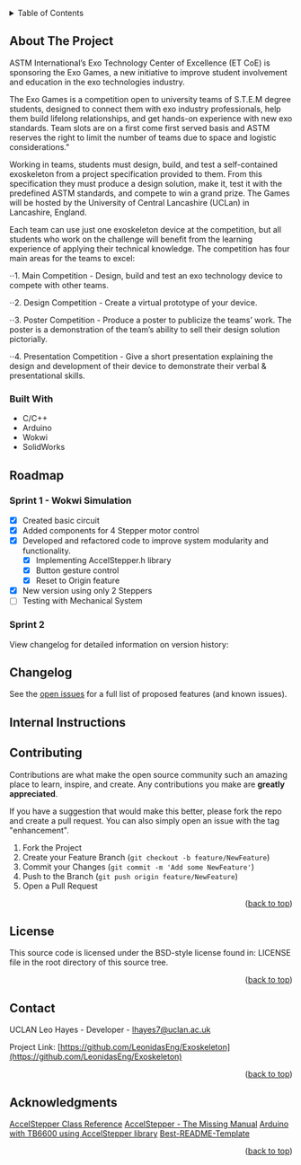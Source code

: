 <a name="readme-top"></a>

<!-- PROJECT SHIELDS -->
<!--
*** Project Shields will go here once the project is publically available.
-->

<!-- PROJECT LOGO -->

<!-- TABLE OF CONTENTS -->
<details>
  <summary>Table of Contents</summary>
  <ol>
    <li>
      <a href="#about-the-project">About The Project</a>
      <ul>
        <li><a href="#built-with">Built With</a></li>
      </ul>
    </li>
    <li><a href="#roadmap">Roadmap</a></li>
	<li><a href="#changelog">Changelog</a></li>
	<li><a href="#internal-intstructions">Internal Instructions</a>
	  <ul>
        <li><a href="#sprint-1">Sprint 1</a></li>
        <li><a href="#sprint-1">Sprint 2</a></li>
      </ul>
	</li>
    <li><a href="#contributing">Contributing</a></li>
    <li><a href="#license">License</a></li>
    <li><a href="#contact">Contact</a></li>
    <li><a href="#acknowledgments">Acknowledgments</a></li>
  </ol>
</details>


<!-- ABOUT THE PROJECT -->
## About The Project
ASTM International’s Exo Technology Center of Excellence (ET CoE) is sponsoring the Exo Games, a new initiative to improve student involvement and education in the exo technologies industry.

The Exo Games is a competition open to university teams of S.T.E.M degree students, designed to connect them with exo industry professionals, help them build lifelong relationships, and get hands-on experience with new exo standards.  Team slots are on a first come first served basis and ASTM reserves the right to limit the number of teams due to space and logistic considerations."

Working in teams, students must design, build, and test a self-contained exoskeleton from a project specification provided to them. From this specification they must produce a design solution, make it, test it with the predefined ASTM standards, and compete to win a grand prize. The Games will be hosted by the University of Central Lancashire (UCLan) in Lancashire, England.

Each team can use just one exoskeleton device at the competition, but all students who work on the challenge will benefit from the learning experience of applying their technical knowledge. The competition has four main areas for the teams to excel:

⋅⋅1. Main Competition - Design, build and test an exo technology device to compete with other teams.

⋅⋅2. Design Competition - Create a virtual prototype of your device.

⋅⋅3. Poster Competition - Produce a poster to publicize the teams’ work. The poster is a demonstration of the team’s ability to sell their design solution pictorially.

⋅⋅4. Presentation Competition - Give a short presentation explaining the design and development of their device to demonstrate their verbal & presentational skills.

### Built With
* C/C++
* Arduino
* Wokwi
* SolidWorks


<!-- ROADMAP AND CHANGELOG -->
## Roadmap
### Sprint 1 - Wokwi Simulation
- [x] Created basic circuit
- [x] Added components for 4 Stepper motor control
- [x] Developed and refactored code to improve system modularity and functionality.
	- [x] Implementing AccelStepper.h library
	- [x] Button gesture control
	- [x] Reset to Origin feature
- [x] New version using only 2 Steppers
- [ ] Testing with Mechanical System
### Sprint 2

View changelog for detailed information on version history:

## Changelog


See the [open issues](https://github.com/LeonidasEng/Exoskeleton/issues) for a full list of proposed features (and known issues).

<!-- CONTRIBUTING -->
## Internal Instructions


## Contributing

Contributions are what make the open source community such an amazing place to learn, inspire, and create. Any contributions you make are **greatly appreciated**.

If you have a suggestion that would make this better, please fork the repo and create a pull request. You can also simply open an issue with the tag "enhancement".

1. Fork the Project
2. Create your Feature Branch (`git checkout -b feature/NewFeature`)
3. Commit your Changes (`git commit -m 'Add some NewFeature'`)
4. Push to the Branch (`git push origin feature/NewFeature`)
5. Open a Pull Request

<p align="right">(<a href="#readme-top">back to top</a>)</p>

<!-- LICENSE -->
## License
This source code is licensed under the BSD-style license found in: 
LICENSE file in the root directory of this source tree.

<p align="right">(<a href="#readme-top">back to top</a>)</p> 

<!-- CONTACT -->
## Contact
UCLAN
Leo Hayes - Developer - lhayes7@uclan.ac.uk

Project Link: [https://github.com/LeonidasEng/Exoskeleton](https://github.com/LeonidasEng/Exoskeleton)

<p align="right">(<a href="#readme-top">back to top</a>)</p>

<!-- ACKNOWLEDGMENTS -->
## Acknowledgments
[AccelStepper Class Reference](https://www.airspayce.com/mikem/arduino/AccelStepper/classAccelStepper.html)
[AccelStepper - The Missing Manual](https://hackaday.io/project/183279-accelstepper-the-missing-manual/details)
[Arduino with TB6600 using AccelStepper library](https://curiousscientist.tech/blog/arduino-accelstepper-tb6600-walkthrough)
[Best-README-Template](https://github.com/othneildrew/Best-README-Template)

<p align="right">(<a href="#readme-top">back to top</a>)</p>





<!-- MARKDOWN LINKS & IMAGES -->
<!--
*** Shields to be added when project is public:
*** [contributors-shield]: 
*** [contributors-url]: 
*** [forks-shield]: 
*** [forks-url]:
*** [stars-shield]: 
*** [stars-url]: 
*** [issues-shield]: 
*** [issues-url]: 
*** [license-shield]: 
*** [license-url]: 
*** [linkedin-shield]: 
*** [linkedin-url]: 
*** [project-banner]: 

-->